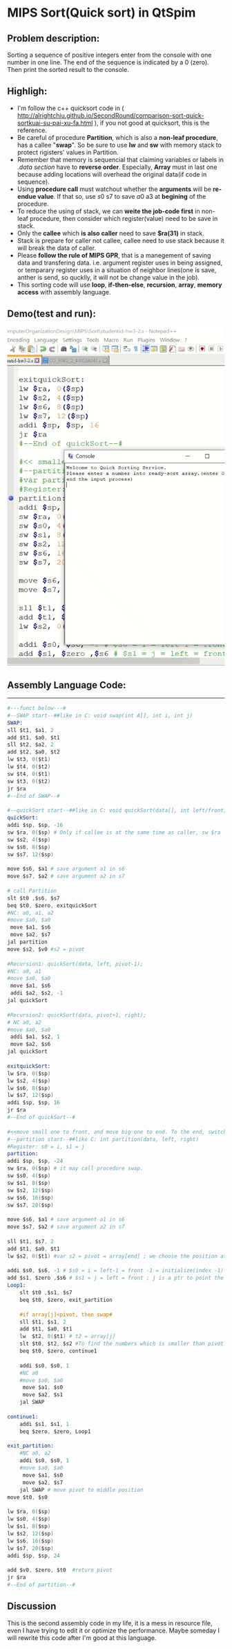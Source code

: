MIPS Sort(Quick sort) in QtSpim
========
Problem description:
--------
Sorting a sequence of positive integers enter from the console with one number in one line. The end of the sequence is indicated by a 0 (zero). Then print the sorted result to the console.  

Highligh:
--------
- I'm follow the c++ quicksort code in ( http://alrightchiu.github.io/SecondRound/comparison-sort-quick-sortkuai-su-pai-xu-fa.html ), if you not good at quicksort, this is the reference.
- Be careful of procedure **Partition**, which is also a **non-leaf procedure**, has a callee "**swap**". So be sure to use **lw** and **sw** with memory stack to protect rigisters' values in Partition. 
- Remember that memory is sequencial that claiming variables or labels in *.data section*  have to **reverse order**. Especially, **Array** must in last one because adding locations will overhead the original data(if code in sequence).
- Using **procedure call** must watchout whether the **arguments** will be **re-endue value**. If that so, use $s0~$s7 to save $a0~$a3 at **begining** of the procedure.
- To reduce the using of stack, we can **weite the job-code first** in non-leaf procedure, then consider which register(value) need to be save in stack.
- Only the **callee** which **is also caller** need to save **$ra(31)** in stack.
- Stack is prepare for caller not callee, callee need to use stack because it will break the data of caller.
- Please **follow the rule of MIPS GPR**, that is a manegement of saving data and transfering data. i.e. argument register uses in being assigned, or temparary register uses in a situation of neighbor lines(one is save, anther is send, so qucklly, it will not be change value in the job).
- This sorting code will use **loop**, **if-then-else**, **recursion**, **array**, **memory access** with assembly language.

Demo(test and run):
--------
![image](https://github.com/PetiingCat/NDHU/blob/master/ComputerOrganizationDesign/MIPS/Sort/QuickSort/demo.gif)
## Assembly Language Code:
--------
```s
#---funct below---#
#--SWAP start--##like in C: void swap(int A[], int i, int j)
SWAP:
sll $t1, $a1, 2		
add $t1, $a0, $t1	
sll $t2, $a2, 2		
add $t2, $a0, $t2	
lw $t3, 0($t1)    	
lw $t4, 0($t2)		
sw $t4, 0($t1)    	
sw $t3, 0($t2) 		
jr $ra
#--End of SWAP--# 

#--quickSort start--##like in C: void quickSort(data[], int left/front, int right/end)
quickSort: 
addi $sp, $sp, -16
sw $ra, 0($sp) # Only if callee is at the same time as caller, sw $ra
sw $s2, 4($sp)
sw $s6, 8($sp)
sw $s7, 12($sp)

move $s6, $a1 # save argument a1 in s6 
move $s7, $a2 # save argument a2 in s7 

# call Partition
slt $t0 ,$s6, $s7
beq $t0, $zero, exitquickSort
#NC: a0, a1, a2
#move $a0, $a0
 move $a1, $s6
 move $a2, $s7
jal partition
move $s2, $v0 #s2 = pivot

#Recursion1: quickSort(data, left, pivot-1);
#NC: a0, a1
#move $a0, $a0
 move $a1, $s6
 addi $a2, $s2, -1
jal quickSort

#Recursion2: quickSort(data, pivot+1, right);
# NC a0, a2
#move $a0, $a0
 addi $a1, $s2, 1
 move $a2, $s6
jal quickSort

exitquickSort:
lw $ra, 0($sp) 
lw $s2, 4($sp)
lw $s6, 8($sp)
lw $s7, 12($sp)
addi $sp, $sp, 16
jr $ra
#--End of quickSort--#

#<<move small one to front, and move big one to end. To the end, switch pivot to small (array+1), which maen middle position>>#
#--partition start--##like C: int partition(data, left, right)
#Register: s0 = i, s1 = j
partition:
addi $sp, $sp, -24
sw $ra, 0($sp) # it may call procedure swap.
sw $s0, 4($sp)
sw $s1, 8($sp)
sw $s2, 12($sp)
sw $s6, 16($sp)
sw $s7, 20($sp)

move $s6, $a1 # save argument a1 in s6 
move $s7, $a2 # save argument a2 in s7 

sll $t1, $s7, 2
add $t1, $a0, $t1
lw $s2, 0($t1) #var s2 = pivot = array[end] ; we choose the position at the back of array to be pivot

addi $s0, $s6, -1 # $s0 = i = left-1 = front -1 = initialize(index -1) ; i is going to count the numbers which smaller than pivot
add $s1, $zero ,$s6 # $s1 = j = left = front ; j is a ptr to point the current number sequenrially to compare to pivot  
Loop1:
	slt $t0 ,$s1, $s7
	beq $t0, $zero, exit_partition
	
	#if array[j]<pivot, then swap#
	sll $t1, $s1, 2
	add $t1, $a0, $t1
	lw  $t2, 0($t1) # t2 = array[j]
	slt $t0, $t2, $s2 #To find the numbers which is smaller than pivot
	beq $t0, $zero, continue1
	
	addi $s0, $s0, 1 
	#NC a0
	#move $a0, $a0
	 move $a1, $s0
	 move $a2, $s1
	jal SWAP

continue1:
	addi $s1, $s1, 1
	beq $zero, $zero, Loop1
	
exit_partition:
	#NC a0, a2
	addi $s0, $s0, 1
	#move $a0, $a0
	 move $a1, $s0
	 move $a2, $s7
	jal SWAP # move pivot to middle position
move $t0, $s0

lw $ra, 0($sp)
lw $s0, 4($sp)
lw $s1, 8($sp)
lw $s2, 12($sp)
lw $s6, 16($sp)
lw $s7, 20($sp)
addi $sp, $sp, 24

add $v0, $zero, $t0  #return pivot
jr $ra
#--End of partition--#
```
Discussion
--------
This is the second assembly code in my life, it is a mess in resource file, even I have trying to edit it or optimize the performance. Maybe someday I will rewrite this code after I'm good at this language.

